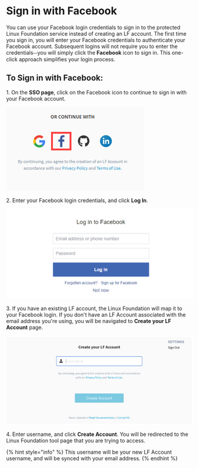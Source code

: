 # Sign in with Facebook

You can use your Facebook login credentials to sign in to the protected Linux Foundation service instead of creating an LF account. The first time you sign in, you will enter your Facebook credentials to authenticate your Facebook account. Subsequent logins will not require you to enter the credentials⏤you will simply click the **Facebook** icon to sign in. This one-click approach simplifies your login process.

## To Sign in with Facebook: <a href="#to-log-in-with-facebook" id="to-log-in-with-facebook"></a>

1\. On the **SSO page**, click on the Facebook icon to continue to sign in with your Facebook account.

![Sign in with Facebook](<../../.gitbook/assets/sign in with facebook.png>)

2\.  Enter your Facebook login credentials, and click **Log In**.

![Sign in with Facebook](<../../.gitbook/assets/sign in with facebook (2).png>)

3\. If you have an existing LF account, the Linux Foundation will map it to your Facebook login. If you don't have an LF Account associated with the email address you're using, you will be navigated to **Create your LF Account** page.                                                                                                                                             &#x20;

![](<../../.gitbook/assets/Create LF Account if authenticating via Other.png>)

4\.  Enter username, and click **Create Account**. You will be redirected to the Linux Foundation tool page that you are trying to access.

{% hint style="info" %}
This username will be your new LF Account username, and will be synced with your email address.
{% endhint %}

